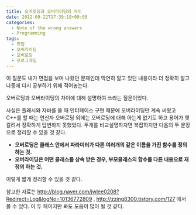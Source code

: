 ```yaml
---
title: 오버로딩과 오버라이딩의 차이
date: 2012-09-22T17:39:19+09:00
categories:
  - Note of the wrong answers
  - Programming
tags:
  - 면접
  - 오버라이딩
  - 오버로딩
  - 프로그래밍
---
```

이 질문도 내가 면접을 보며 나왔던 문제인데 막연히 알고 있던 내용이라 더 정확히 알고 나중에 다시 공부하기 위해 적어놓는다.

오버로딩과 오버라이딩의 차이에 대해 설명하여 쓰라는 질문이었다.

사실은 플래시와 자바를 쓸 때 인터페이스 구현 때문에 오버라이딩만 계속 써왔고 C++를 할 때는 연산자 오버로딩 외에는 오버로딩에 대해 아는게 없기도 하고 용어가 헷갈려서 정확하게 답변하지 못했었다. 두개를 비교설명하자면 복잡하지만 다음의 두 문장으로 정리할 수 있을 것 같다.

  * **오버로딩은 클래스 안에서 파라미터가 다른 여러개의 같은 이름을 가진 함수를 정의하는 것.**
  * **오버라이딩은 어떤 클래스를 상속 받은 경우, 부모클래스의 함수를 다른 내용으로 재정의 하는 것.**

이렇게 짧게 정리할 수 있을 것 같다.

참고한 자료는 <http://blog.naver.com/jwlee0208?Redirect=Log&logNo=10136772809> , <http://zzing8300.tistory.com/127> 에서 볼 수 있다. 이 두 페이지만 봐도 도움이 많이 될 것 같다.
